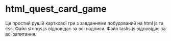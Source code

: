 # html_quest_card_game
Це простий рушій карткової гри з завданнями побудований на html js та css. 
Файл strings.js відповідає за всі надписи.
Файл tasks.js відповідає за всі запитання.
